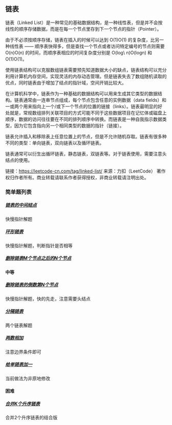 ## 链表
链表（Linked List）是一种常见的基础数据结构，是一种线性表，但是并不会按线性的顺序存储数据，而是在每一个节点里存到下一个节点的指针（Pointer）。

由于不必须按顺序存储，链表在插入的时候可以达到 O(1)O(1) 的复杂度，比另一种线性表 —— 顺序表快得多，但是查找一个节点或者访问特定编号的节点则需要 O(n)O(n) 的时间，而顺序表相应的时间复杂度分别是 O(log\ n)O(logn) 和 O(1)O(1)。

使用链表结构可以克服数组链表需要预先知道数据大小的缺点，链表结构可以充分利用计算机内存空间，实现灵活的内存动态管理。但是链表失去了数组随机读取的优点，同时链表由于增加了结点的指针域，空间开销比较大。

在计算机科学中，链表作为一种基础的数据结构可以用来生成其它类型的数据结构。链表通常由一连串节点组成，每个节点包含任意的实例数据（data fields）和一或两个用来指向上一个/或下一个节点的位置的链接（links）。链表最明显的好处就是，常规数组排列关联项目的方式可能不同于这些数据项目在记忆体或磁盘上顺序，数据的访问往往要在不同的排列顺序中转换。而链表是一种自我指示数据类型，因为它包含指向另一个相同类型的数据的指针（链接）。

链表允许插入和移除表上任意位置上的节点，但是不允许随机存取。链表有很多种不同的类型：单向链表，双向链表以及循环链表。

链表通常可以衍生出循环链表，静态链表，双链表等。对于链表使用，需要注意头结点的使用。

链接：https://leetcode-cn.com/tag/linked-list/
来源：力扣（LeetCode）
著作权归作者所有。商业转载请联系作者获得授权，非商业转载请注明出处。

### 简单题列表

##### [链表的中间结点](../../leetcode/editor/cn/[876]链表的中间结点.js)
快慢指针解题
##### [环形链表](../../leetcode/editor/cn/[141]环形链表.js)
快慢指针解题，判断指针是否相等
##### [删除链表M个节点之后的N个节点](../../leetcode/editor/cn/[1474]删除链表M个节点之后的N个节点.js)

#### 中等
##### [删除链表的倒数第N个节点](../../leetcode/editor/cn/[19]删除链表的倒数第N个节点.js)
快慢指针解题，快的先走，注意需要头结点
##### [分隔链表](../../leetcode/editor/cn/[86]分隔链表.js)
两个链表解题
##### [两数相加](../../leetcode/editor/cn/[2]两数相加.js)
注意边界条件即可
##### [给单链表加一](../../leetcode/editor/cn/[369]给单链表加一.js)
当前做法为非原地修改

#### 困难
##### [合并K个升序链表](../../leetcode/editor/cn/[23]合并K个升序链表.js)
合并2个升序链表的结合版

